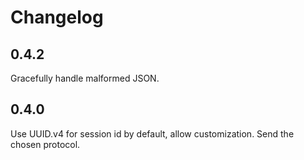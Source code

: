 Changelog
=========

0.4.2
-----

Gracefully handle malformed JSON.


0.4.0
-----

Use UUID.v4 for session id by default, allow customization.
Send the chosen protocol.